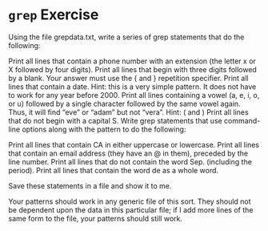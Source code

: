 `grep` Exercise
===============

Using the file grepdata.txt, write a series of grep statements that do the following:

Print all lines that contain a phone number with an extension (the letter x or X followed by four digits).
Print all lines that begin with three digits followed by a blank. Your answer must use the \{ and \} repetition specifier.
Print all lines that contain a date. Hint: this is a very simple pattern. It does not have to work for any year before 2000.
Print all lines containing a vowel (a, e, i, o, or u) followed by a single character followed by the same vowel again. Thus, it will find “eve” or “adam” but not “vera”. Hint: \( and \)
Print all lines that do not begin with a capital S.
Write grep statements that use command-line options along with the pattern to do the following:

Print all lines that contain CA in either uppercase or lowercase.
Print all lines that contain an email address (they have an @ in them), preceded by the line number.
Print all lines that do not contain the word Sep. (including the period).
Print all lines that contain the word de as a whole word.

Save these statements in a file and show it to me.

Your patterns should work in any generic file of this sort. They should not be dependent upon the data in this particular file; if I add more lines of the same form to the file, your patterns should still work.
